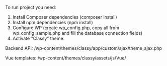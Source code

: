 To run project you need:

1. Install Composer dependencies (composer install)
2. Install npm dependencies (npm install)
3. Configure WP (create wp_config.php, copy all from wp_config_sample.php and fill the database connection fields)
4. Activate "Classy" theme.

Backend API: /wp-content/themes/classy/app/custom/ajax/theme_ajax.php  

Vue templates: /wp-content/themes/classy/assets/js/Vue/
